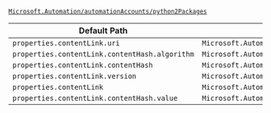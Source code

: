 [`Microsoft.Automation/automationAccounts/python2Packages`](https://docs.microsoft.com/en-us/azure/templates/microsoft.automation/automationaccounts/python2packages)

| Default Path | Alias |
|---|---|
| `properties.contentLink.uri` | `Microsoft.Automation/automationAccounts/python2Packages/contentLink.uri` |
| `properties.contentLink.contentHash.algorithm` | `Microsoft.Automation/automationAccounts/python2Packages/contentLink.contentHash.algorithm` |
| `properties.contentLink.contentHash` | `Microsoft.Automation/automationAccounts/python2Packages/contentLink.contentHash` |
| `properties.contentLink.version` | `Microsoft.Automation/automationAccounts/python2Packages/contentLink.version` |
| `properties.contentLink` | `Microsoft.Automation/automationAccounts/python2Packages/contentLink` |
| `properties.contentLink.contentHash.value` | `Microsoft.Automation/automationAccounts/python2Packages/contentLink.contentHash.value` |

